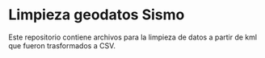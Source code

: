 # Limpieza geodatos Sismo 

Este repositorio contiene archivos para la limpieza de datos a partir de kml
que fueron trasformados a CSV.


